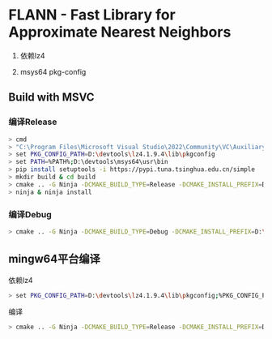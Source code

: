 # FLANN - Fast Library for Approximate Nearest Neighbors

1. 依赖lz4

2. msys64 pkg-config

## Build with MSVC

### 编译Release

```bash
> cmd
> "C:\Program Files\Microsoft Visual Studio\2022\Community\VC\Auxiliary\Build\vcvars64.bat"
> set PKG_CONFIG_PATH=D:\devtools\lz4.1.9.4\lib\pkgconfig
> set PATH=%PATH%;D:\devtools\msys64\usr\bin
> pip install setuptools -i https://pypi.tuna.tsinghua.edu.cn/simple
> mkdir build & cd build
> cmake .. -G Ninja -DCMAKE_BUILD_TYPE=Release -DCMAKE_INSTALL_PREFIX=D:\devtools\flann.1.9.2
> ninja & ninja install
```

### 编译Debug
```bash
> cmake .. -G Ninja -DCMAKE_BUILD_TYPE=Debug -DCMAKE_INSTALL_PREFIX=D:\devtools\flann.1.9.2\debug\
```

## mingw64平台编译

依赖lz4

```bash
> set PKG_CONFIG_PATH=D:\devtools\lz4.1.9.4\lib\pkgconfig;%PKG_CONFIG_PATH%
```

编译

```bash
> cmake .. -G Ninja -DCMAKE_BUILD_TYPE=Release -DCMAKE_INSTALL_PREFIX=D:\devtools\flann.1.9.2
```